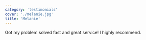```yaml
---
category: 'testimonials'
cover: './melanie.jpg'
title: 'Melanie'
---
```


Got my problem solved fast and great service! I highly recommend.